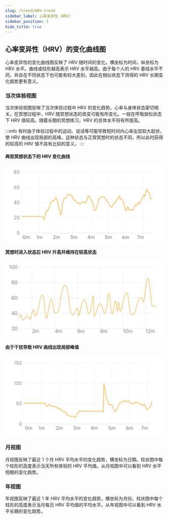 ```yaml
---
slug: /trend/HRV-trend
sidebar_label: 心率变异性（HRV）
sidebar_position: 3
hide_title: true
---
```


## 心率变异性（HRV）的变化曲线图

心率变异性的变化曲线图反映了 HRV 随时间的变化。横坐标为时间，纵坐标为 HRV 水平。曲线或柱形越高表示 HRV 水平越高。由于每个人的 HRV 基线水平不同，并且在不同状态下也可能有较大差别，因此在相似状态下测得的 HRV 长期变化趋势更有意义。

### 当次体验视图

当次体验视图反映了当次体验过程中 HRV 的变化趋势。心率与身体状态密切相关。在冥想过程中，HRV 随冥想状态的改变可能有所变化。一般在呼吸放松状态下 HRV 值较高。随着长期的冥想练习，HRV 的总体水平将有所提高。

:::info
有时由于体验过程中的运动、说话等可能导致短时间内心率出现较大起伏，使 HRV 曲线出现局部的高峰。这种状态与正常冥想时的状态不同，所以此时获得的较高的 HRV 值不具有比较的意义。
:::

#### 典型冥想状态下的 HRV 变化曲线
![典型冥想状态下的 HRV 变化曲线](Image3/14.png)

#### 冥想时进入状态后 HRV 升高并维持在较高状态
![冥想时进入状态后 HRV 升高并维持在较高状态](Image3/15.png)

#### 由于干扰导致 HRV 曲线出现局部峰值
![由于干扰导致 HRV 曲线出现局部峰值](Image3/16.png)

### 月视图

月视图反映了最近 1 个月 HRV 平均水平的变化趋势，横坐标为日期。柱状图中每个柱形的高度表示当天所有体验的 HRV 平均值。从月视图中可以看到 HRV 水平短期的变化趋势。

### 年视图

年视图反映了最近 1 年 HRV 平均水平的变化趋势，横坐标为月份。柱状图中每个柱形的高度表示当月每日 HRV 平均值的平均水平。从年视图中可以看到 HRV 水平长期的变化趋势。